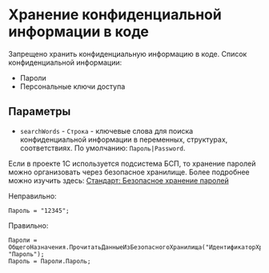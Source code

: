 # Хранение конфиденциальной информации в коде

Запрещено хранить конфиденциальную информацию в коде. Список конфиденциальной информации:
* Пароли
* Персональные ключи доступа

## Параметры

* `searchWords` - `Строка` - ключевые слова для поиска конфиденциальной информации в переменных, структурах, соответствиях. По умолчанию: `Пароль|Password`.

Если в проекте 1С используется подсистема БСП, то хранение паролей можно организовать через безопасное хранилище. Более подробнее можно изучить здесь: 
[Стандарт: Безопасное хранение паролей](https://its.1c.ru/db/v8std#content:740:hdoc)

Неправильно:
```bsl
Пароль = "12345";
```

Правильно:
```bsl
Пароли = ОбщегоНазначения.ПрочитатьДанныеИзБезопасногоХранилища("ИдентификаторХранения", "Пароль");
Пароль = Пароли.Пароль;
```

